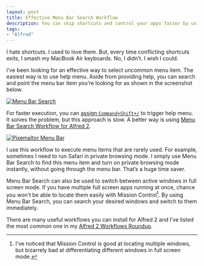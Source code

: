```yaml
---
layout: post
title: Effective Menu Bar Search Workflow
description: You can skip shortcuts and control your apps faster by using this Alfred’s workflow.
tags:
- "Alfred"
---
```

I hate shortcuts. I used to love them. But, every time conflicting shortcuts exits, I smash my MacBook Air keyboards. No, I didn’t. I wish I could.

<!--more-->

I’ve been looking for an effective way to select uncommon menu item. The easiest way is to use help menu. Aside from providing help, you can search and point the menu bar item you’re looking for as shown in the screenshot below.

[ ![Menu Bar Search][img] ](http://images.sayzlim.net/2013/09/menubar_help.jpg "Menu Bar Search")

[img]: http://images.sayzlim.net/2013/09/menubar_help.jpg "Menu Bar Search"

For faster execution, you can [assign `Command+Shift+/`](http://images.sayzlim.net/2013/09/menubar_search.jpg) to trigger help menu. It solves the problem, but this approach is slow. A better way is using [Menu Bar Search Workflow for Alfred 2](http://www.alfredforum.com/topic/653-menu-bar-search/ "Menu bar search - Share your Workflows - Alfred App Community Forum").

[ ![Pixemaltor Menu Bar][img2] ](http://images.sayzlim.net/2013/09/menubar_pixelmator.jpg "Pixemaltor Menu Bar")

[img2]: http://images.sayzlim.net/2013/09/menubar_pixelmator.jpg "Pixemaltor Menu Bar"

I use this workflow to execute menu items that are rarely used. For example, sometimes I need to run Safari in private browsing mode. I simply use Menu Bar Search to find this menu item and turn on private browsing mode instantly, without going through the menu bar. That’s a huge time saver.

Menu Bar Search can also be used to switch between active windows in full screen mode. If you have multiple full screen apps running at once, chance you won’t be able to locate them easily with Mission Control[^1]. By using Menu Bar Search, you can search your desired windows and switch to them immediately.

There are many useful workflows you can install for Alfred 2 and I’ve listed the most common one in my [Alfred 2 Workflows Roundup](http://sayzlim.net/best-alfred-2-workflows "Best Alfred 2 Workflows - Sayz Lim").

[^1]:  I’ve noticed that Mission Control is good at locating multiple windows, but bizarrely bad at differentiating different windows in full screen mode.

